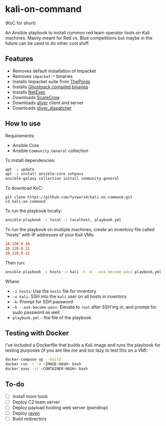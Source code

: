 # kali-on-command

(KoC for short)

An Ansible playbook to install common red team operator tools on Kali machines. Mainly meant for Red vs. Blue competitions but maybe in the future can be used to do other cool stuff.

## Features

- Removes default installation of Impacket
- Removes `impacket-*` binaries
- Installs Impacket suite from [ThePorgs](https://github.com/ThePorgs)
- Installs [Ghostpack compiled binaries](https://github.com/r3motecontrol/Ghostpack-CompiledBinaries)
- Installs [NetExec](https://github.com/Pennyw0rth/NetExec)
- Downloads [ScareCrow](https://github.com/optiv/ScareCrow)
- Downloads [sliver](https://github.com/BishopFox/sliver) client and server
- Downloads [sliver_dispatcher](https://github.com/susMdT/sliver_dispatcher)

## How to use

Requirements:

- Ansible Core
- Ansible `Community.General` collection

To install dependencies:

```bash
apt -y update
apt -y install ansible-core sshpass
ansible-galaxy collection install community.general
```

To download KoC:

```
git clone https://github.com/fyrworx4/kali-on-command.git
cd kali-on-command
```

To run the playbook locally:

```bash
ansible-playbook -c local -i localhost, playbook.yml
```

To run the playbook on multiple machines, create an inventory file called "hosts" with IP addresses of your Kali VMs:

```ini
10.128.0.10
10.128.0.11
10.128.0.12
```

Then run:

```bash
ansible-playbook -i hosts -u kali -k -b --ask-become-pass playbook.yml
```

Where:
- `-i hosts`: Use the `hosts` file for inventory
- `-u kali`: SSH into the `kali` user on all hosts in inventory
- `-k`: Prompt for SSH password
- `-b --ask-become-pass`: Elevate to `root` after SSH'ing in, and prompt for sudo password as well
- `playbook.yml` - the file of the playbook

## Testing with Docker

I've included a Dockerfile that builds a Kali image and runs the playbook for testing purposes (if you are like me and too lazy to test this on a VM):

```bash
docker-compose up --build
docker run -t -d <IMAGE-HASH> bash
docker exec -it <CONTAINER-HASH> bash
```

## To-do

- [ ] Install more tools
- [ ] Deploy C2 team server
- [ ] Deploy payload hosting web server (pwndrop)
- [ ] Deploy [raven](https://github.com/nos3curity/Raven)
- [ ] Build redirectors
